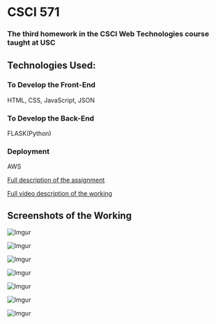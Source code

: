 # CSCI 571

### The third homework in the CSCI Web Technologies course taught at USC

## Technologies Used:

### To Develop the Front-End 
HTML, CSS, JavaScript, JSON

### To Develop the Back-End
FLASK(Python)

### Deployment
AWS


[Full description of the assignment](https://github.com/spgnahar/CSCI-571-Web-Technologies/blob/master/Assignment%206/HW6_Description.pdf)

[Full video description of the working](https://youtu.be/AX00rwq-qQc)

## Screenshots of the Working 

![Imgur](https://i.imgur.com/fqOKKJ1.png)

![Imgur](https://i.imgur.com/u0dtoyk.png)

![Imgur](https://i.imgur.com/xiBkzCJ.png)

![Imgur](https://i.imgur.com/3kHAXdI.png)

![Imgur](https://i.imgur.com/YbDmnm1.png)

![Imgur](https://i.imgur.com/gjX4VRm.png)

![Imgur](https://i.imgur.com/gjX4VRm.png)
